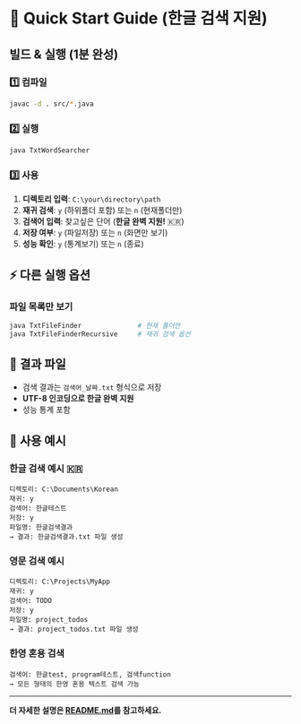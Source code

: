 # 🚀 Quick Start Guide (한글 검색 지원)

## 빌드 & 실행 (1분 완성)

### 1️⃣ 컴파일
```bash
javac -d . src/*.java
```

### 2️⃣ 실행
```bash
java TxtWordSearcher
```

### 3️⃣ 사용
1. **디렉토리 입력**: `C:\your\directory\path`
2. **재귀 검색**: `y` (하위폴더 포함) 또는 `n` (현재폴더만)
3. **검색어 입력**: 찾고싶은 단어 (**한글 완벽 지원!** 🇰🇷)
4. **저장 여부**: `y` (파일저장) 또는 `n` (화면만 보기)
5. **성능 확인**: `y` (통계보기) 또는 `n` (종료)

## ⚡ 다른 실행 옵션

### 파일 목록만 보기
```bash
java TxtFileFinder              # 현재 폴더만
java TxtFileFinderRecursive     # 재귀 검색 옵션
```

## 📁 결과 파일
- 검색 결과는 `검색어_날짜.txt` 형식으로 저장
- **UTF-8 인코딩으로 한글 완벽 지원**
- 성능 통계 포함

## 🎯 사용 예시

### 한글 검색 예시 🇰🇷
```
디렉토리: C:\Documents\Korean
재귀: y
검색어: 한글테스트
저장: y
파일명: 한글검색결과
→ 결과: 한글검색결과.txt 파일 생성
```

### 영문 검색 예시
```
디렉토리: C:\Projects\MyApp
재귀: y
검색어: TODO
저장: y
파일명: project_todos
→ 결과: project_todos.txt 파일 생성
```

### 한영 혼용 검색
```
검색어: 한글test, program테스트, 검색function
→ 모든 형태의 한영 혼용 텍스트 검색 가능
```

---
**더 자세한 설명은 [README.md](README.md)를 참고하세요.**
